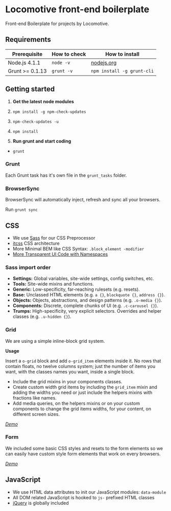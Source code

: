Locomotive front-end boilerplate
====================

Front-end Boilerplate for projects by Locomotive.

## Requirements

| Prerequisite    | How to check  | How to install |
| --------------- | ------------- | -------------- |
| Node.js 4.1.1   | `node -v`     | [nodejs.org](//nodejs.org/) |
| Grunt >= 0.1.13 | `grunt -v`    | `npm install -g grunt-cli` |


## Getting started

1. **Get the latest node modules**
  1. `npm install -g npm-check-updates`
  2. `npm-check-updates -u`
  3. `npm install`

2. **Run grunt and start coding**
  - `grunt`

### Grunt
Each Grunt task has it's own file in the `grunt_tasks` folder.

### BrowserSync
BrowserSync will automatically inject, refresh and sync all your browsers.

Run `grunt sync`

## CSS

- We use [Sass](http://sass-lang.com/) for our CSS Preprocessor
- [itcss](http://itcss.io/) CSS architecture
- More Minimal BEM like CSS Syntax: `.block_element -modifier`
- [More Transparent UI Code with Namespaces](http://csswizardry.com/2015/03/more-transparent-ui-code-with-namespaces/)

### Sass import order

* **Settings:** Global variables, site-wide settings, config switches, etc.
* **Tools:** Site-wide mixins and functions.
* **Generic:** Low-specificity, far-reaching rulesets (e.g. resets).
* **Base:** Unclassed HTML elements (e.g. `a {}`, `blockquote {}`, `address {}`).
* **Objects:** Objects, abstractions, and design patterns (e.g. `.o-media {}`).
* **Components:** Discrete, complete chunks of UI (e.g. `.c-carousel {}`).
* **Trumps:** High-specificity, very explicit selectors. Overrides and helper
  classes (e.g. `.u-hidden {}`).

### Grid

We are using a simple inline-block grid system.

**Usage**

Insert a `o-grid` block and add `o-grid_item` elements inside it.
No rows that contain floats, no twelve columns system; just the number of items you want, with the classes names you want, inside a single block.

- Include the grid mixins in your components classes.
- Create custom width grid items by including the `grid_item` mixin and adding the widths you need or just include the helpers mixins with fractions like names.
- Add media queries, on the helpers mixins or on your custom components to change the grid items widths, for your content, on different screen sizes.

*[Demo](http://codepen.io/AntoineBoulanger/pen/EaLNxe)*

### Form

We included some basic CSS styles and resets to the form elements so we can easily have custom style form elements that work on every browsers.

*[Demo](http://codepen.io/AntoineBoulanger/pen/uBJmi)*

## JavaScript
- We use HTML data attributes to init our JavaScript modules: `data-module`
- All DOM related JavaScript is hooked to `js-` prefixed HTML classes
- [jQuery](https://jquery.com/) is globally included
